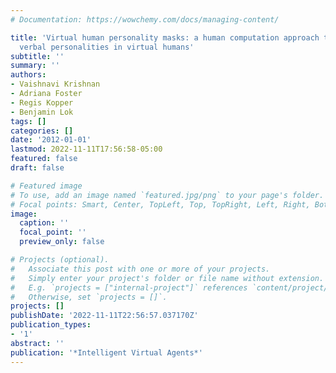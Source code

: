 ```yaml
---
# Documentation: https://wowchemy.com/docs/managing-content/

title: 'Virtual human personality masks: a human computation approach to modeling
  verbal personalities in virtual humans'
subtitle: ''
summary: ''
authors:
- Vaishnavi Krishnan
- Adriana Foster
- Regis Kopper
- Benjamin Lok
tags: []
categories: []
date: '2012-01-01'
lastmod: 2022-11-11T17:56:58-05:00
featured: false
draft: false

# Featured image
# To use, add an image named `featured.jpg/png` to your page's folder.
# Focal points: Smart, Center, TopLeft, Top, TopRight, Left, Right, BottomLeft, Bottom, BottomRight.
image:
  caption: ''
  focal_point: ''
  preview_only: false

# Projects (optional).
#   Associate this post with one or more of your projects.
#   Simply enter your project's folder or file name without extension.
#   E.g. `projects = ["internal-project"]` references `content/project/deep-learning/index.md`.
#   Otherwise, set `projects = []`.
projects: []
publishDate: '2022-11-11T22:56:57.037170Z'
publication_types:
- '1'
abstract: ''
publication: '*Intelligent Virtual Agents*'
---
```

